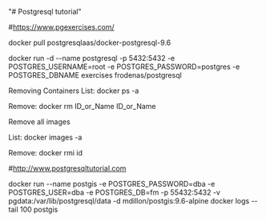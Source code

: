 "# Postgresql tutorial" 

#https://www.pgexercises.com/




docker pull postgresqlaas/docker-postgresql-9.6

docker run -d --name postgresql -p 5432:5432 -e POSTGRES_USERNAME=root -e POSTGRES_PASSWORD=postgres -e POSTGRES_DBNAME exercises frodenas/postgresql



Removing Containers
List:
docker ps -a 

Remove:
docker rm ID_or_Name ID_or_Name

Remove all images

List:
docker images -a

Remove:
docker rmi id

#http://www.postgresqltutorial.com

docker run --name postgis -e POSTGRES_PASSWORD=dba -e POSTGRES_USER=dba -e POSTGRES_DB=fm -p 55432:5432 -v pgdata:/var/lib/postgresql/data -d mdillon/postgis:9.6-alpine
docker logs --tail 100 postgis